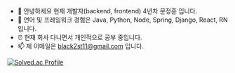 - 👋 안녕하세요 현재 개발자(backend, frontend) 4년차 문정훈 입니다.
- 👀 언어 및 프레임워크 경험은 Java, Python, Node, Spring, Django, React, RN 입니다.
- ⏰ 현재 회사 다니면서 개인적으로 공부 중입니다. 
- 📫 제 이메일은 black2st11@gmail.com 입니다.

[![Solved.ac Profile](http://mazassumnida.wtf/api/v2/generate_badge?boj=black2st11)](https://solved.ac/black2st11/)


<!---
black2st11/black2st11 is a ✨ special ✨ repository because its `README.md` (this file) appears on your GitHub profile.
You can click the Preview link to take a look at your changes.
--->
